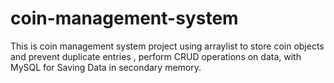 # coin-management-system
This is coin management system project using arraylist to store coin objects and prevent duplicate entries , perform CRUD operations on data, with MySQL  for Saving Data in secondary memory.
